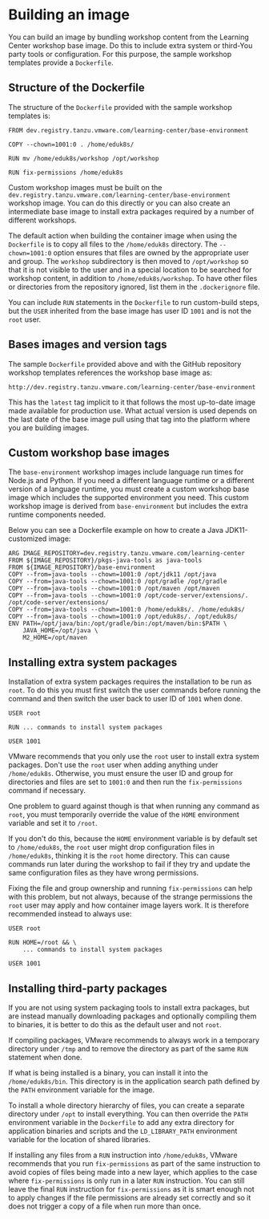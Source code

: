 # Building an image

You can build an image by bundling workshop content from the Learning Center workshop base image. Do this to include extra system or third-You party tools or configuration. For this purpose, the sample workshop templates provide a `Dockerfile`.

## <a id="structure-of-the-dockerfile"></a>Structure of the Dockerfile

The structure of the `Dockerfile` provided with the sample workshop templates is:

```
FROM dev.registry.tanzu.vmware.com/learning-center/base-environment

COPY --chown=1001:0 . /home/eduk8s/

RUN mv /home/eduk8s/workshop /opt/workshop

RUN fix-permissions /home/eduk8s
```

Custom workshop images must be built on the `dev.registry.tanzu.vmware.com/learning-center/base-environment` workshop image. You can do this directly or you can also create an intermediate base image to install extra packages required by a number of different workshops.

The default action when building the container image when using the `Dockerfile` is to copy all files to the `/home/eduk8s` directory. The `--chown=1001:0` option ensures that files are owned by the appropriate user and group. The `workshop` subdirectory is then moved to `/opt/workshop` so that it is not visible to the user and in a special location to be searched for workshop content, in addition to `/home/eduk8s/workshop`. To have other files or directories from the repository ignored, list them in the `.dockerignore` file.

You can include `RUN` statements in the `Dockerfile` to run custom-build steps, but the `USER` inherited from the base image has user ID `1001` and is not the `root` user.

## <a id="base-images-and-version-tags"></a>Bases images and version tags

The sample `Dockerfile` provided above and with the GitHub repository workshop templates references the workshop base image as:

```
http://dev.registry.tanzu.vmware.com/learning-center/base-environment
```

This has the `latest` tag implicit to it that follows the most up-to-date image made available for production use. What actual version is used depends on the last date of the base image pull using that tag into the platform where you are building images.


## <a id="custom-workshop-base-iamges"></a>Custom workshop base images

The `base-environment` workshop images include language run times for Node.js and Python. If you need a different language runtime or a different version of a language runtime, you must create a custom workshop base image which includes the supported environment you need. This custom workshop image is derived from `base-environment` but includes the extra runtime components needed.

Below you can see a Dockerfile example on how to create a Java JDK11-customized image:

```
ARG IMAGE_REPOSITORY=dev.registry.tanzu.vmware.com/learning-center
FROM ${IMAGE_REPOSITORY}/pkgs-java-tools as java-tools
FROM ${IMAGE_REPOSITORY}/base-environment
COPY --from=java-tools --chown=1001:0 /opt/jdk11 /opt/java
COPY --from=java-tools --chown=1001:0 /opt/gradle /opt/gradle
COPY --from=java-tools --chown=1001:0 /opt/maven /opt/maven
COPY --from=java-tools --chown=1001:0 /opt/code-server/extensions/.  /opt/code-server/extensions/
COPY --from=java-tools --chown=1001:0 /home/eduk8s/. /home/eduk8s/
COPY --from=java-tools --chown=1001:0 /opt/eduk8s/. /opt/eduk8s/
ENV PATH=/opt/java/bin:/opt/gradle/bin:/opt/maven/bin:$PATH \
    JAVA_HOME=/opt/java \
    M2_HOME=/opt/maven
```


## <a id="install-extra-system-packages"></a>Installing extra system packages

Installation of extra system packages requires the installation to be run as `root`. To do this you must first switch the user commands before running the command and then switch the user back to user ID of `1001` when done.

```
USER root

RUN ... commands to install system packages

USER 1001
```

VMware recommends that you only use the `root` user to install extra system packages. Don't use the `root` user when adding anything under `/home/eduk8s`. Otherwise, you must ensure the user ID and group for directories and files are set to `1001:0` and then run the `fix-permissions` command if necessary.

One problem to guard against though is that when running any command as `root`, you must temporarily override the value of the `HOME` environment variable and set it to `/root`.

If you don't do this, because the `HOME` environment variable is by default set to `/home/eduk8s`, the `root` user might drop configuration files in `/home/eduk8s`, thinking it is the `root` home directory. This can cause commands run later during the workshop to fail if they try and update the same configuration files as they have wrong permissions.

Fixing the file and group ownership and running `fix-permissions` can help with this problem, but not always, because of the strange permissions the `root` user may apply and how container image layers work. It is therefore recommended instead to always use:

```
USER root

RUN HOME=/root && \
    ... commands to install system packages

USER 1001
```

## <a id="install-third-party-packages"></a>Installing third-party packages

If you are not using system packaging tools to install extra packages, but are instead manually downloading packages and optionally compiling them to binaries, it is better to do this as the default user and not `root`.

If compiling packages, VMware recommends to always work in a temporary directory under `/tmp` and to remove the directory as part of the same `RUN` statement when done.

If what is being installed is a binary, you can install it into the `/home/eduk8s/bin`. This directory is in the application search path defined by the `PATH` environment variable for the image.

To install a whole directory hierarchy of files, you can create a separate directory under `/opt` to install everything. You can then override the `PATH` environment variable in the `Dockerfile` to add any extra directory for application binaries and scripts and the `LD_LIBRARY_PATH` environment variable for the location of shared libraries.

If installing any files from a `RUN` instruction into `/home/eduk8s`, VMware recommends that you run `fix-permissions` as part of the same instruction to avoid copies of files being made into a new layer, which applies to the case where `fix-permissions` is only run in a later `RUN` instruction. You can still leave the final `RUN` instruction for `fix-permissions` as it is smart enough not to apply changes if the file permissions are already set correctly and so it does not trigger a copy of a file when run more than once.
